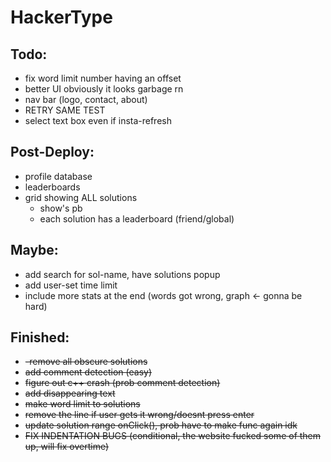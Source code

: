 # HackerType

## Todo:

- fix word limit number having an offset
- better UI obviously it looks garbage rn
- nav bar (logo, contact, about)
- RETRY SAME TEST
- select text box even if insta-refresh






## Post-Deploy:
- profile database
- leaderboards
- grid showing ALL solutions
  - show's pb
  - each solution has a leaderboard (friend/global)


## Maybe:
- add search for sol-name, have solutions popup 
- add user-set time limit
- include more stats at the end (words got wrong, graph <- gonna be hard)

## Finished:
- ~~-remove all obscure solutions~~ 
- ~~add comment detection (easy)~~
- ~~figure out c++ crash (prob comment detection)~~
- ~~add disappearing text~~ 
- ~~make word limit to solutions~~ 
- ~~remove the line if user gets it wrong/doesnt press enter~~ 
- ~~update solution range onClick(), prob have to make func again idk~~ 
- ~~FIX INDENTATION BUGS (conditional, the website fucked some of them up, will fix overtime)~~



